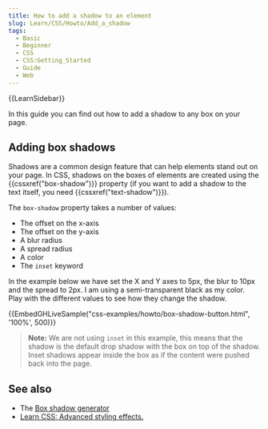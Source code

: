 ```yaml
---
title: How to add a shadow to an element
slug: Learn/CSS/Howto/Add_a_shadow
tags:
  - Basic
  - Beginner
  - CSS
  - CSS:Getting_Started
  - Guide
  - Web
---
```

{{LearnSidebar}}

In this guide you can find out how to add a shadow to any box on your page.

## Adding box shadows

Shadows are a common design feature that can help elements stand out on your page. In CSS, shadows on the boxes of elements are created using the {{cssxref("box-shadow")}} property (if you want to add a shadow to the text itself, you need {{cssxref("text-shadow")}}).

The `box-shadow` property takes a number of values:

- The offset on the x-axis
- The offset on the y-axis
- A blur radius
- A spread radius
- A color
- The `inset` keyword

In the example below we have set the X and Y axes to 5px, the blur to 10px and the spread to 2px. I am using a semi-transparent black as my color. Play with the different values to see how they change the shadow.

{{EmbedGHLiveSample("css-examples/howto/box-shadow-button.html", '100%', 500)}}

> **Note:** We are not using `inset` in this example, this means that the shadow is the default drop shadow with the box on top of the shadow. Inset shadows appear inside the box as if the content were pushed back into the page.

## See also

- The [Box shadow generator](/en-US/docs/Web/CSS/CSS_Backgrounds_and_Borders/Box-shadow_generator)
- [Learn CSS: Advanced styling effects.](/en-US/docs/Learn/CSS/Building_blocks/Advanced_styling_effects)
